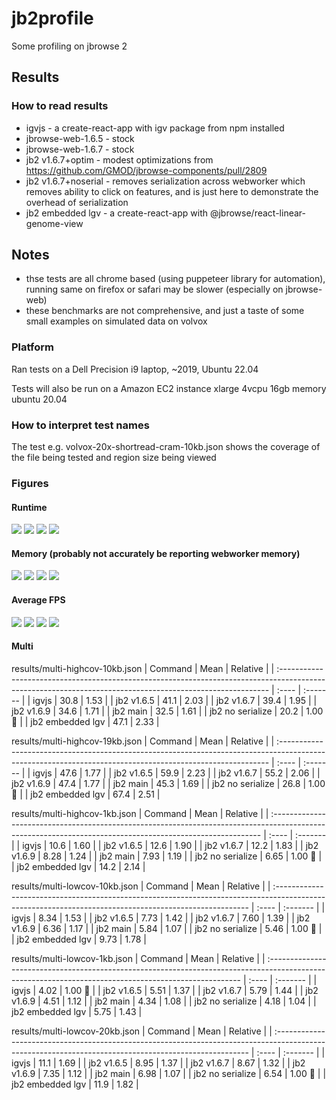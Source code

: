 # jb2profile

Some profiling on jbrowse 2

## Results

### How to read results

- igvjs - a create-react-app with igv package from npm installed
- jbrowse-web-1.6.5 - stock
- jbrowse-web-1.6.7 - stock
- jb2 v1.6.7+optim - modest optimizations from https://github.com/GMOD/jbrowse-components/pull/2809
- jb2 v1.6.7+noserial - removes serialization across webworker which removes ability to click on features, and is just here to demonstrate the overhead of serialization
- jb2 embedded lgv - a create-react-app with @jbrowse/react-linear-genome-view

## Notes

- thse tests are all chrome based (using puppeteer library for automation), running same on firefox or safari may be slower (especially on jbrowse-web)
- these benchmarks are not comprehensive, and just a taste of some small examples on simulated data on volvox

### Platform

Ran tests on a Dell Precision i9 laptop, ~2019, Ubuntu 22.04

Tests will also be run on a Amazon EC2 instance xlarge 4vcpu 16gb memory ubuntu 20.04

### How to interpret test names

The test e.g. volvox-20x-shortread-cram-10kb.json shows the coverage of the file being tested and region size being viewed

### Figures

#### Runtime

![](img/bam_sr.png)
![](img/bam_lr.png)
![](img/cram_sr.png)
![](img/cram_lr.png)

#### Memory (probably not accurately be reporting webworker memory)

![](img/bam_sr_memory.png)
![](img/bam_lr_memory.png)
![](img/cram_sr_memory.png)
![](img/cram_lr_memory.png)

#### Average FPS

![](img/bam_sr_average_fps.png)
![](img/bam_lr_average_fps.png)
![](img/cram_sr_average_fps.png)
![](img/cram_lr_average_fps.png)

#### Multi

results/multi-highcov-10kb.json
| Command | Mean | Relative |
| :--------------------------------------------------------------------------------------------------------------------------------------------------------- | :---- | :------- |
| igvjs | 30.8 | 1.53 |
| jb2 v1.6.5 | 41.1 | 2.03 |
| jb2 v1.6.7 | 39.4 | 1.95 |
| jb2 v1.6.9 | 34.6 | 1.71 |
| jb2 main | 32.5 | 1.61 |
| jb2 no serialize | 20.2 | 1.00 🍏 |
| jb2 embedded lgv | 47.1 | 2.33 |

results/multi-highcov-19kb.json
| Command | Mean | Relative |
| :--------------------------------------------------------------------------------------------------------------------------------------------------------- | :---- | :------- |
| igvjs | 47.6 | 1.77 |
| jb2 v1.6.5 | 59.9 | 2.23 |
| jb2 v1.6.7 | 55.2 | 2.06 |
| jb2 v1.6.9 | 47.4 | 1.77 |
| jb2 main | 45.3 | 1.69 |
| jb2 no serialize | 26.8 | 1.00 🍏 |
| jb2 embedded lgv | 67.4 | 2.51 |

results/multi-highcov-1kb.json
| Command | Mean | Relative |
| :--------------------------------------------------------------------------------------------------------------------------------------------------------- | :---- | :------- |
| igvjs | 10.6 | 1.60 |
| jb2 v1.6.5 | 12.6 | 1.90 |
| jb2 v1.6.7 | 12.2 | 1.83 |
| jb2 v1.6.9 | 8.28 | 1.24 |
| jb2 main | 7.93 | 1.19 |
| jb2 no serialize | 6.65 | 1.00 🍏 |
| jb2 embedded lgv | 14.2 | 2.14 |

results/multi-lowcov-10kb.json
| Command | Mean | Relative |
| :----------------------------------------------------------------------------------------------------------------------------------------------------- | :---- | :------- |
| igvjs | 8.34 | 1.53 |
| jb2 v1.6.5 | 7.73 | 1.42 |
| jb2 v1.6.7 | 7.60 | 1.39 |
| jb2 v1.6.9 | 6.36 | 1.17 |
| jb2 main | 5.84 | 1.07 |
| jb2 no serialize | 5.46 | 1.00 🍏 |
| jb2 embedded lgv | 9.73 | 1.78 |

results/multi-lowcov-1kb.json
| Command | Mean | Relative |
| :----------------------------------------------------------------------------------------------------------------------------------------------------- | :---- | :------- |
| igvjs | 4.02 | 1.00 🍏 |
| jb2 v1.6.5 | 5.51 | 1.37 |
| jb2 v1.6.7 | 5.79 | 1.44 |
| jb2 v1.6.9 | 4.51 | 1.12 |
| jb2 main | 4.34 | 1.08 |
| jb2 no serialize | 4.18 | 1.04 |
| jb2 embedded lgv | 5.75 | 1.43 |

results/multi-lowcov-20kb.json
| Command | Mean | Relative |
| :----------------------------------------------------------------------------------------------------------------------------------------------------- | :---- | :------- |
| igvjs | 11.1 | 1.69 |
| jb2 v1.6.5 | 8.95 | 1.37 |
| jb2 v1.6.7 | 8.67 | 1.32 |
| jb2 v1.6.9 | 7.35 | 1.12 |
| jb2 main | 6.98 | 1.07 |
| jb2 no serialize | 6.54 | 1.00 🍏 |
| jb2 embedded lgv | 11.9 | 1.82 |
